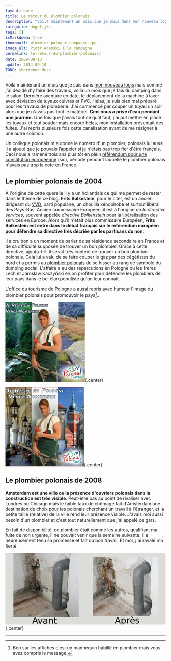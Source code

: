 ```yaml
---
layout: base
title: Le retour du plombier polonais
description: "Voilà maintenant un mois que je suis dans mon nouveau logis mais comme j'ai décidé d'y faire des travaux, voilà un mois que je fais du camping dans le salon"
categorie: dagelijks
tags: []
isMarkdown: true
thumbnail: plombier_pologne_campagne.jpg
image_alt: Piotr Adamski à la campagne
permalink: le-retour-du-plombier-polonais/
date: 2008-08-13
update: 2014-09-10
TODO: shortened desc
---
```


Voilà maintenant un mois que je suis dans [mon nouveau logis](/signatures-week) mais comme j'ai décidé d'y faire des travaux, voilà un mois que je fais du camping dans le salon. Dernière aventure en date, le déplacement de la machine à laver avec déviation de tuyaux cuivres et PVC. Hélas, je suis bien mal préparé pour les travaux de plomberie. J'ai commencé par couper un tuyau un soir alors que je n'avais pas tout le matériel. **Ceci nous a privé d'eau pendant une journée.** Une fois que j'avais tout ce qu'il faut, j'ai put mettre en place les tuyaux et tout souder mais encore hélas, mon installation présentait des fuites. J'ai repris plusieurs fois cette canalisation avant de me résigner à une autre solution.

Un collègue polonais m'a donné le numéro d'un plombier, polonais lui aussi. Il a ajouté que je pouvais l’appeler si je n'étais pas trop fier d'être français. Ceci nous a ramené trois ans plus tôt en plein [référendum pour une constitution européenne](https://fr.wikipedia.org/wiki/Trait%C3%A9_de_Rome_%282004%29) (sic), période pendant laquelle le plombier polonais n'avais pas trop la cote en France. 

## Le plombier polonais de 2004
À l'origine de cette querelle il y a un hollandais ce qui me permet de rester dans le thème de ce blog. **Frits Bolkestein**, pour le citer, est  un ancien dirigeant du [VVD](http://fr.wikipedia.org/wiki/Parti_populaire_lib%C3%A9ral_et_d%C3%A9mocrate_(Pays-Bas)), parti populaire, un chouilla xénophobe et surtout libéral des Pays-Bas. Ancien commissaire Européen, il est à l'origine de *la directive services*, souvent appelée *directive Bolkenstein* pour la libéralisation des services en Europe. Alors qu'il n'était plus commissaire Européen, **Frits Bolkestein est entré dans le débat français sur le référendum européen pour défendre sa directive très décriée par les partisans du non**.

Il a cru bon a un moment de parler de sa résidence secondaire en France et de sa difficulté supposée de trouver un bon plombier. Grâce à cette directive, ajouta-t-il, il serait très content de trouver un bon plombier polonais. Cela lui a valu de se faire couper le gaz par des cégétistes du nord et a permis au [plombier polonais](http://fr.wikipedia.org/wiki/Plombier_polonais) de se hisser au rang de symbole du dumping social. L'affaire a eu des répercutions en Pologne ou les frères Lech et Jarosław Kaczyński en on profiter pour défendre les plombiers de leur pays dans le bel élan populiste qu'on leur connait. 

L'office du tourisme de Pologne a aussi repris avec humour l'image du plombier polonais pour promouvoir le pays[^1]...


<div class="flex justify-center">
  <div class="m-1 text-center">

![Piotr Adamski à la campagne](plombier_pologne_campagne.jpg){.center}

  </div>
  <div class="m-1 text-center">

![Piotr Adamski à la ville](plombier_polonais-ville.jpg){.center}

  </div>
</div>

## Le plombier polonais de 2008

**Amsterdam est une ville ou la présence d'ouvriers polonais dans la construction est très visible**. Peut-être pas au point de rivaliser avec Londres ou Chicago mais le faible taux de chômage fait d'Amsterdam une destination de choix pour les polonais cherchant un travail à l'étranger, et la petite taille (relative) de la ville rend leur présence visible. J'avais moi aussi besoin d'un plombier et c'est tout naturellement que j'ai appelé ce gars. 

En fait de disponibilité, ce plombier était comme les autres, qualifiant ma fuite de non urgente, il ne pouvait venir que la semaine suivante. Il a heureusement tenu sa promesse et fait du bon travail. Et moi, j'ai ravalé ma fierté.

![les travaux de plomberie](travaux-plomberie.jpg){.center}

---
[^1]: Bon sur les affiches c'est un mannequin habillé en plombier mais vous avez compris le message.